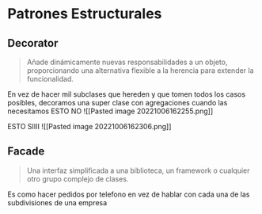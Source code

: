 # Patrones Estructurales
## Decorator

>Añade dinámicamente nuevas responsabilidades a un objeto, proporcionando una alternativa flexible a la herencia para extender la funcionalidad.

En vez de hacer mil subclases que hereden y que tomen todos los casos posibles, decoramos una super clase con agregaciones cuando las necesitamos
ESTO NO
![[Pasted image 20221006162255.png]]

ESTO SIIII
![[Pasted image 20221006162306.png]]


## Facade

> Una interfaz simplificada a una biblioteca, un framework o cualquier otro grupo complejo de clases.

Es como hacer pedidos por telefono en vez de hablar con cada una de las subdivisiones de una empresa
